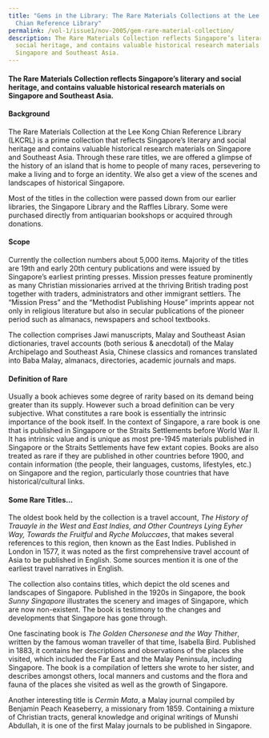 ```yaml
---
title: "Gems in the Library: The Rare Materials Collections at the Lee Kong
  Chian Reference Library"
permalink: /vol-1/issue1/nov-2005/gem-rare-material-collection/
description: The Rare Materials Collection reflects Singapore’s literary and
  social heritage, and contains valuable historical research materials on
  Singapore and Southeast Asia.
---
```

#### The Rare Materials Collection reflects Singapore’s literary and social heritage, and contains valuable historical research materials on Singapore and Southeast Asia.
 
 #### **Background**
 The Rare Materials Collection at the Lee Kong Chian Reference Library (LKCRL) is a prime collection that reflects Singapore’s literary and social heritage and contains valuable historical research materials on Singapore and Southeast Asia. Through these rare titles, we are offered a glimpse of the history of an island that is home to people of many races, persevering to make a living and to forge an identity. We also get a view of the scenes and landscapes of historical Singapore.
 
Most of the titles in the collection were passed down from our earlier libraries, the Singapore Library and the Raffles Library. Some were purchased directly from antiquarian bookshops or acquired through donations. 

 #### **Scope**
 Currently the collection numbers about 5,000 items. Majority of the titles are 19th and early 20th century publications and were issued by Singapore’s earliest printing presses. Mission presses feature prominently as many Christian missionaries arrived at the thriving British trading post together with traders, administrators and other immigrant settlers. The “Mission Press” and the “Methodist Publishing House” imprints appear not only in religious literature but also in secular publications of the pioneer period such as almanacs, newspapers and school textbooks.
 
The collection comprises Jawi manuscripts, Malay and Southeast Asian dictionaries, travel accounts (both serious & anecdotal) of the Malay Archipelago and Southeast Asia, Chinese classics and romances translated into Baba Malay, almanacs, directories, academic journals and maps.

#### **Definition of Rare**
Usually a book achieves some degree of rarity based on its demand being greater than its supply. However such a broad definition can be very subjective. What constitutes a rare book is essentially the intrinsic importance of the book itself. In the context of Singapore, a rare book is one that is published in Singapore or the Straits Settlements before World War II. It has intrinsic value and is unique as most pre-1945 materials published in Singapore or the Straits Settlements have few extant copies. Books are also treated as rare if they are published in other countries before 1900, and contain information (the people, their languages, customs, lifestyles, etc.) on Singapore and the region, particularly those countries that have historical/cultural links.

#### **Some Rare Titles...**
The oldest book held by the collection is a travel account, *The History of Trauayle in the West and East Indies, and Other Countreys Lying Eyher Way, Towards the Fruitful* and *Ryche Moluccaes*, that makes several references to this region, then known as the East Indies. Published in London in 1577, it was noted as the first comprehensive travel account of Asia to be published in English. Some sources mention it is one of the earliest travel narratives in English.

The collection also contains titles, which depict the old scenes and landscapes of Singapore. Published in the 1920s in Singapore, the book *Sunny Singapore* illustrates the scenery and images of Singapore, which are now non-existent. The book is testimony to the changes and developments that Singapore has gone through.

One fascinating book is *The Golden Chersonese and the Way Thither*, written by the famous woman traveller of that time, Isabella Bird. Published in 1883, it contains her descriptions and observations of the places she visited, which included the Far East and the Malay Peninsula, including Singapore. The book is a compilation of letters she wrote to her sister, and describes amongst others, local manners and customs and the flora and fauna of the places she visited as well as the growth of Singapore.

Another interesting title is *Cermin Mata*, a Malay journal compiled by Benjamin Peach Keaseberry, a missionary from 1859. Containing a mixture of Christian tracts, general knowledge and original writings of Munshi Abdullah, it is one of the first Malay journals to be published in Singapore.


